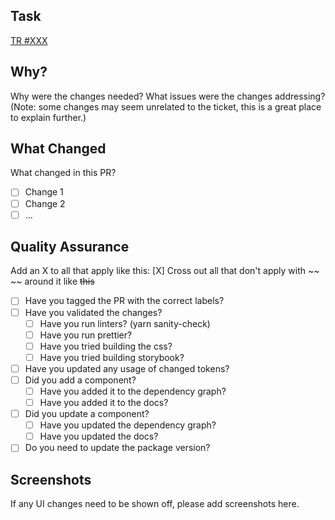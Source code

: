 ## Task

[TR #XXX]()

## Why?

Why were the changes needed? What issues were the changes addressing?
(Note: some changes may seem unrelated to the ticket, this is a great place to explain further.)

## What Changed

What changed in this PR?

- [ ] Change 1
- [ ] Change 2
- [ ] ...

## Quality Assurance

Add an X to all that apply like this: [X]
Cross out all that don't apply with ~~ ~~ around it like ~~this~~

- [ ] Have you tagged the PR with the correct labels?
- [ ] Have you validated the changes?
  - [ ] Have you run linters? (yarn sanity-check)
  - [ ] Have you run prettier?
  - [ ] Have you tried building the css?
  - [ ] Have you tried building storybook?
- [ ] Have you updated any usage of changed tokens?
- [ ] Did you add a component?
  - [ ] Have you added it to the dependency graph?
  - [ ] Have you added it to the docs?
- [ ] Did you update a component?
  - [ ] Have you updated the dependency graph?
  - [ ] Have you updated the docs?
- [ ] Do you need to update the package version?

## Screenshots

If any UI changes need to be shown off, please add screenshots here.
